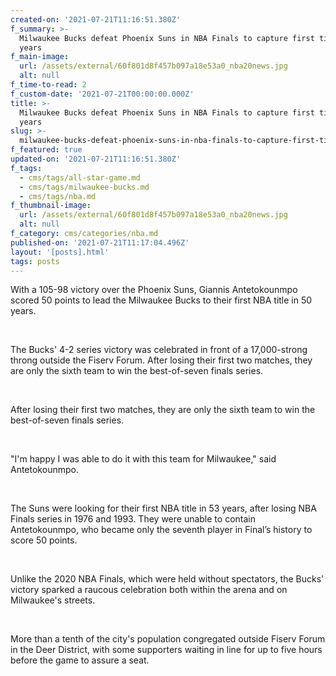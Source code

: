 ```yaml
---
created-on: '2021-07-21T11:16:51.380Z'
f_summary: >-
  Milwaukee Bucks defeat Phoenix Suns in NBA Finals to capture first title in 50
  years
f_main-image:
  url: /assets/external/60f801d8f457b097a18e53a0_nba20news.jpg
  alt: null
f_time-to-read: 2
f_custom-date: '2021-07-21T00:00:00.000Z'
title: >-
  Milwaukee Bucks defeat Phoenix Suns in NBA Finals to capture first title in 50
  years
slug: >-
  milwaukee-bucks-defeat-phoenix-suns-in-nba-finals-to-capture-first-title-in-50-years
f_featured: true
updated-on: '2021-07-21T11:16:51.380Z'
f_tags:
  - cms/tags/all-star-game.md
  - cms/tags/milwaukee-bucks.md
  - cms/tags/nba.md
f_thumbnail-image:
  url: /assets/external/60f801d8f457b097a18e53a0_nba20news.jpg
  alt: null
f_category: cms/categories/nba.md
published-on: '2021-07-21T11:17:04.496Z'
layout: '[posts].html'
tags: posts
---
```


With a 105-98 victory over the Phoenix Suns, Giannis Antetokounmpo scored 50 points to lead the Milwaukee Bucks to their first NBA title in 50 years.

‍

The Bucks' 4-2 series victory was celebrated in front of a 17,000-strong throng outside the Fiserv Forum. After losing their first two matches, they are only the sixth team to win the best-of-seven finals series.

‍

After losing their first two matches, they are only the sixth team to win the best-of-seven finals series.

‍

"I'm happy I was able to do it with this team for Milwaukee," said Antetokounmpo.

‍

The Suns were looking for their first NBA title in 53 years, after losing NBA Finals series in 1976 and 1993. They were unable to contain Antetokounmpo, who became only the seventh player in Final’s history to score 50 points.

‍

Unlike the 2020 NBA Finals, which were held without spectators, the Bucks' victory sparked a raucous celebration both within the arena and on Milwaukee's streets.

‍

More than a tenth of the city's population congregated outside Fiserv Forum in the Deer District, with some supporters waiting in line for up to five hours before the game to assure a seat.

‍
